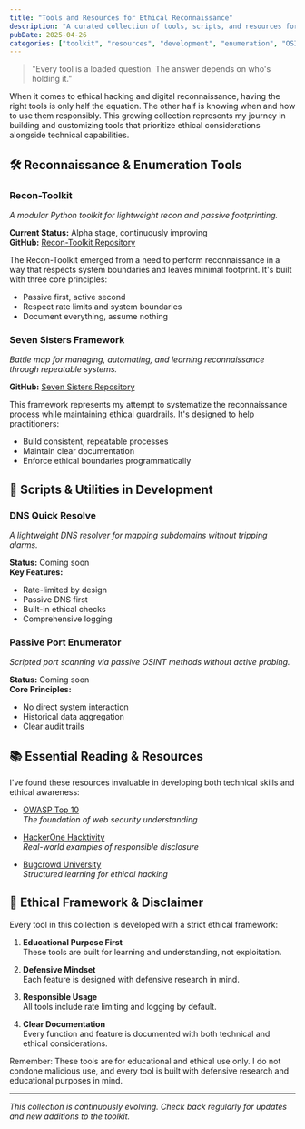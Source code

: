 ```yaml
---
title: "Tools and Resources for Ethical Reconnaissance"
description: "A curated collection of tools, scripts, and resources for ethical hacking and responsible reconnaissance."
pubDate: 2025-04-26
categories: ["toolkit", "resources", "development", "enumeration", "OSINT"]
---
```


> "Every tool is a loaded question. The answer depends on who's holding it."

When it comes to ethical hacking and digital reconnaissance, having the right tools is only half the equation. The other half is knowing when and how to use them responsibly. This growing collection represents my journey in building and customizing tools that prioritize ethical considerations alongside technical capabilities.

## 🛠️ Reconnaissance & Enumeration Tools

### Recon-Toolkit
*A modular Python toolkit for lightweight recon and passive footprinting.*

**Current Status:** Alpha stage, continuously improving  
**GitHub:** [Recon-Toolkit Repository](https://github.com/ZeroDumb/recon-toolkit)

The Recon-Toolkit emerged from a need to perform reconnaissance in a way that respects system boundaries and leaves minimal footprint. It's built with three core principles:
- Passive first, active second
- Respect rate limits and system boundaries
- Document everything, assume nothing

### Seven Sisters Framework
*Battle map for managing, automating, and learning reconnaissance through repeatable systems.*

**GitHub:** [Seven Sisters Repository](https://github.com/ZeroDumb/seven-sisters)

This framework represents my attempt to systematize the reconnaissance process while maintaining ethical guardrails. It's designed to help practitioners:
- Build consistent, repeatable processes
- Maintain clear documentation
- Enforce ethical boundaries programmatically

## 🧰 Scripts & Utilities in Development

### DNS Quick Resolve
*A lightweight DNS resolver for mapping subdomains without tripping alarms.*

**Status:** Coming soon  
**Key Features:**
- Rate-limited by design
- Passive DNS first
- Built-in ethical checks
- Comprehensive logging

### Passive Port Enumerator
*Scripted port scanning via passive OSINT methods without active probing.*

**Status:** Coming soon  
**Core Principles:**
- No direct system interaction
- Historical data aggregation
- Clear audit trails

## 📚 Essential Reading & Resources

I've found these resources invaluable in developing both technical skills and ethical awareness:

- [OWASP Top 10](https://owasp.org/www-project-top-ten/)  
  *The foundation of web security understanding*

- [HackerOne Hacktivity](https://hackerone.com/hacktivity)  
  *Real-world examples of responsible disclosure*

- [Bugcrowd University](https://www.bugcrowd.com/hackers/bugcrowd-university/)  
  *Structured learning for ethical hacking*

## 🚧 Ethical Framework & Disclaimer

Every tool in this collection is developed with a strict ethical framework:

1. **Educational Purpose First**  
   These tools are built for learning and understanding, not exploitation.

2. **Defensive Mindset**  
   Each feature is designed with defensive research in mind.

3. **Responsible Usage**  
   All tools include rate limiting and logging by default.

4. **Clear Documentation**  
   Every function and feature is documented with both technical and ethical considerations.

Remember: These tools are for educational and ethical use only. I do not condone malicious use, and every tool is built with defensive research and educational purposes in mind.

---

*This collection is continuously evolving. Check back regularly for updates and new additions to the toolkit.*

